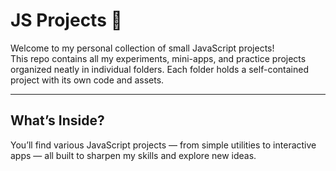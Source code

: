 # JS Projects 🚀

Welcome to my personal collection of small JavaScript projects!  
This repo contains all my experiments, mini-apps, and practice projects organized neatly in individual folders. Each folder holds a self-contained project with its own code and assets.

---

## What’s Inside?

You’ll find various JavaScript projects — from simple utilities to interactive apps — all built to sharpen my skills and explore new ideas.

